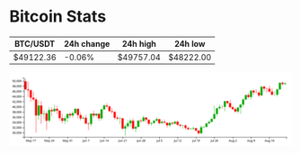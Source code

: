 # Bitcoin Stats

BTC/USDT|24h change|24h high|24h low|
|---|---|---|---|
|$49122.36|-0.06%|$49757.04|$48222.00|

<img src="./chart.svg">
